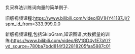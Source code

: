 负采样法训练词向量的简单例子.

旧版视频课程:https://www.bilibili.com/video/BV1HY41187Jj/?spm_id_from=333.999.0.0

新版视频课程,包括SkipGram,知识图谱,大数据量的训练:https://www.bilibili.com/video/BV1GD4y1E7aY/?vd_source=780ba7bdd814f322818205faa5887c01
